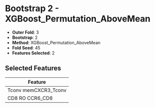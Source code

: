 # Bootstrap 2 - XGBoost_Permutation_AboveMean

- **Outer Fold**: 3
- **Bootstrap**: 2
- **Method**: XGBoost_Permutation_AboveMean
- **Fold Seed**: 45
- **Features Selected**: 2

## Selected Features

| Feature |
|---------|
| Tconv memCXCR3_Tconv |
| CD8 RO CCR6_CD8 |
